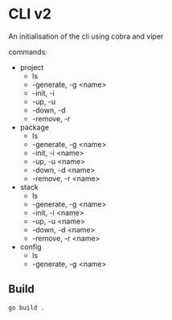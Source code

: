 # CLI v2

An initialisation of the cli using cobra and viper

commands:
- project
  - ls
  - -generate, -g \<name>
  - -init, -i
  - -up, -u
  - -down, -d
  - -remove, -r
- package
  - ls
  - -generate, -g \<name>
  - -init, -i \<name>
  - -up, -u \<name>
  - -down, -d \<name>
  - -remove, -r \<name>
- stack
  - ls
  - -generate, -g \<name>
  - -init, -i \<name>
  - -up, -u \<name>
  - -down, -d \<name>
  - -remove, -r \<name>
- config
  - ls
  - -generate, -g \<name>

## Build
`go build .`
